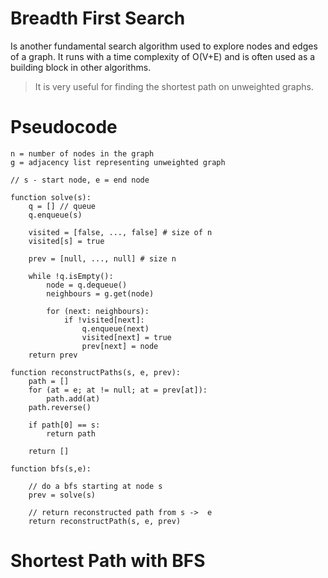 # Breadth First Search
Is another fundamental search algorithm used to explore nodes and edges of a graph. It runs with a time complexity of O(V+E) and is often used as a building block in other algorithms.

> It is very useful for finding the shortest path on unweighted graphs.

# Pseudocode
```
n = number of nodes in the graph
g = adjacency list representing unweighted graph

// s - start node, e = end node

function solve(s):
	q = [] // queue
	q.enqueue(s)

	visited = [false, ..., false] # size of n
	visited[s] = true

	prev = [null, ..., null] # size n

	while !q.isEmpty():
		node = q.dequeue()
		neighbours = g.get(node)

		for (next: neighbours):
			if !visited[next]:
				q.enqueue(next)
				visited[next] = true
				prev[next] = node
	return prev

function reconstructPaths(s, e, prev):
	path = []
	for (at = e; at != null; at = prev[at]):
		path.add(at)
	path.reverse()

	if path[0] == s:
		return path

	return []

function bfs(s,e):

	// do a bfs starting at node s
	prev = solve(s)

	// return reconstructed path from s ->  e
	return reconstructPath(s, e, prev)
```

# Shortest Path with BFS
